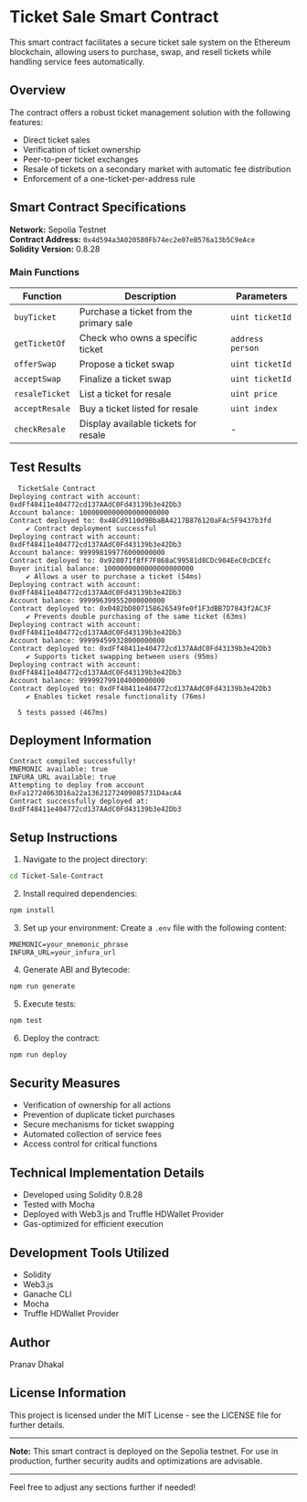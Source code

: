 
#  Ticket Sale Smart Contract

This smart contract facilitates a secure ticket sale system on the Ethereum blockchain, allowing users to purchase, swap, and resell tickets while handling service fees automatically.

## Overview

The contract offers a robust ticket management solution with the following features:
- Direct ticket sales
- Verification of ticket ownership
- Peer-to-peer ticket exchanges
- Resale of tickets on a secondary market with automatic fee distribution
- Enforcement of a one-ticket-per-address rule

## Smart Contract Specifications

**Network:** Sepolia Testnet  
**Contract Address:** `0x4d594a3A020580Fb74ec2e07eB576a13b5C9eAce`  
**Solidity Version:** 0.8.28

### Main Functions

| Function         | Description                                 | Parameters           |
|------------------|---------------------------------------------|----------------------|
| `buyTicket`      | Purchase a ticket from the primary sale     | `uint ticketId`     |
| `getTicketOf`    | Check who owns a specific ticket            | `address person`     |
| `offerSwap`      | Propose a ticket swap                       | `uint ticketId`     |
| `acceptSwap`     | Finalize a ticket swap                      | `uint ticketId`     |
| `resaleTicket`    | List a ticket for resale                    | `uint price`        |
| `acceptResale`   | Buy a ticket listed for resale              | `uint index`        |
| `checkResale`    | Display available tickets for resale        | -                    |

## Test Results

```shell
  TicketSale Contract
Deploying contract with account: 0xdFf48411e404772cd137AAdC0Fd43139b3e42Db3
Account balance: 1000000000000000000000
Contract deployed to: 0x48Cd9110d9BbaBA4217B876120aFAc5F9437b3fd
    ✔ Contract deployment successful
Deploying contract with account: 0xdFf48411e404772cd137AAdC0Fd43139b3e42Db3
Account balance: 999998199776000000000
Contract deployed to: 0x928071f8fF7F868aC99581d8CDc904EeC0cDCEfc
Buyer initial balance: 1000000000000000000000
    ✔ Allows a user to purchase a ticket (54ms)
Deploying contract with account: 0xdFf48411e404772cd137AAdC0Fd43139b3e42Db3
Account balance: 999996399552000000000
Contract deployed to: 0x0482bD807158626549fe0f1F3dBB7D7843f2AC3F
    ✔ Prevents double purchasing of the same ticket (63ms)
Deploying contract with account: 0xdFf48411e404772cd137AAdC0Fd43139b3e42Db3
Account balance: 999994599328000000000
Contract deployed to: 0xdFf48411e404772cd137AAdC0Fd43139b3e42Db3
    ✔ Supports ticket swapping between users (95ms)
Deploying contract with account: 0xdFf48411e404772cd137AAdC0Fd43139b3e42Db3
Account balance: 999992799104000000000
Contract deployed to: 0xdFf48411e404772cd137AAdC0Fd43139b3e42Db3
    ✔ Enables ticket resale functionality (76ms)

  5 tests passed (467ms)
```

## Deployment Information

```shell
Contract compiled successfully!
MNEMONIC available: true
INFURA_URL available: true
Attempting to deploy from account 0xFa12724063D16a22a13621272409085731D4acA4
Contract successfully deployed at: 0xdFf48411e404772cd137AAdC0Fd43139b3e42Db3

```

## Setup Instructions

1. Navigate to the project directory:
```bash
cd Ticket-Sale-Contract
```

2. Install required dependencies:
```bash
npm install
```

3. Set up your environment:
Create a `.env` file with the following content:
```
MNEMONIC=your_mnemonic_phrase
INFURA_URL=your_infura_url
```

4. Generate ABI and Bytecode:
```bash
npm run generate
```

5. Execute tests:
```bash
npm test
```

6. Deploy the contract:
```bash
npm run deploy
```

## Security Measures

- Verification of ownership for all actions
- Prevention of duplicate ticket purchases
- Secure mechanisms for ticket swapping
- Automated collection of service fees
- Access control for critical functions

## Technical Implementation Details

- Developed using Solidity 0.8.28
- Tested with Mocha
- Deployed with Web3.js and Truffle HDWallet Provider
- Gas-optimized for efficient execution

## Development Tools Utilized

- Solidity
- Web3.js
- Ganache CLI
- Mocha
- Truffle HDWallet Provider

## Author

Pranav Dhakal

## License Information

This project is licensed under the MIT License - see the LICENSE file for further details.

---

**Note:** This smart contract is deployed on the Sepolia testnet. For use in production, further security audits and optimizations are advisable.

---

Feel free to adjust any sections further if needed!